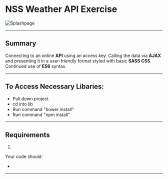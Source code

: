 # NSS Weather API Exercise

![Splashpage]()

<hr>

## Summary
Connecting to an online **API** using an access key. Calling the data via **AJAX** and presenting it in a user-friendly format styled with basic **SASS CSS**. Continued use of **ES6** syntax.

<hr>

## To Access Necessary Libaries:
 - Pull down project
 - cd into lib
 - Run command "bower install"
 - Run command "npm install"


<hr>

## Requirements
1. 

Your code should:

 - 

<hr>
